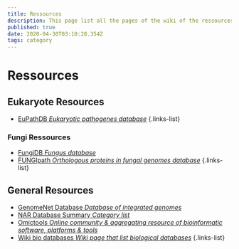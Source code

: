 ```yaml
---
title: Ressources
description: This page list all the pages of the wiki of the ressources
published: true
date: 2020-04-30T03:10:28.354Z
tags: category
---
```


# Ressources

## Eukaryote Resources

- [EuPathDB *Eukaryotic pathogenes database*](https://vdclab-wiki.herokuapp.com/databases/data-integration/EuPathDB/)
{.links-list}

### Fungi Ressources

- [FungiDB *Fungus database*](https://vdclab-wiki.herokuapp.com/databases/data-integration/FungiDB/)
- [FUNGIpath *Orthologous proteins in fungal genomes database*](https://vdclab-wiki.herokuapp.com/databases/data-integration/FUNGIpath/)
{.links-list}

## General Resources

- [GenomeNet Database *Database of integrated genomes*](https://vdclab-wiki.herokuapp.com/databases/data-integration/genomenet/)
- [NAR Database Summary *Category list*](https://vdclab-wiki.herokuapp.com/resources/general_ressources/NAR-cat-list/)
- [Omictools *Online community & aggregating resource of bioinformatic software, platforms & tools*](https://vdclab-wiki.herokuapp.com/resources/general_ressources/omictools/)
- [Wiki bio databases *Wiki page that list biological databases*](https://vdclab-wiki.herokuapp.com/resources/general_ressources/Wiki-bio-dbs/)
{.links-list}
